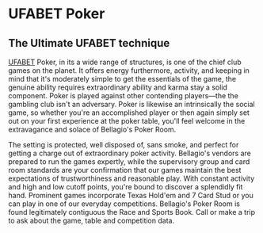 # UFABET Poker
<h2>The Ultimate UFABET technique </h2>

<a href="https://ufa656.com">UFABET</a> Poker, in its a wide range of structures, is one of the 
chief club games on the planet. It offers energy 
furthermore, activity, and keeping in mind that it's moderately simple to get 
the essentials of the game, the genuine ability requires 
extraordinary ability and karma stay a solid component. 
Poker is played against other contending players—the 
the gambling club isn't an adversary. Poker is likewise an intrinsically 
the social game, so whether you're an accomplished player 
or then again simply set out on your first experience at the poker 
table, you'll feel welcome in the extravagance and solace of 
Bellagio's Poker Room. 

The setting is protected, well disposed of, sans smoke, and perfect 
for getting a charge out of extraordinary poker activity. Bellagio's vendors are 
prepared to run the games expertly, while the 
supervisory group and card room standards are your 
confirmation that our games maintain the best expectations 
of trustworthiness and reasonable play. 
With constant activity and high and low cutoff points, you're 
bound to discover a splendidly fit hand. Prominent games 
incorporate Texas Hold'em and 7 Card Stud or you can 
play in one of our everyday competitions. 
Bellagio's Poker Room is found legitimately contiguous 
the Race and Sports Book. Call or make a trip to ask 
about the game, table and competition data.
